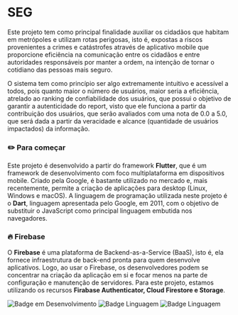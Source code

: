 # SEG

Este projeto tem como principal finalidade auxiliar os cidadãos que habitam em metrópoles e utilizam rotas perigosas, isto é, expostas a riscos provenientes a crimes e catástrofes através de aplicativo mobile que proporcione eficiência na comunicação entre os cidadãos e entre autoridades responsáveis por manter a ordem, na intenção de tornar o cotidiano das pessoas mais seguro.

O sistema tem como princípio ser algo extremamente intuitivo e acessível a todos, pois quanto maior o número de usuários, maior seria a eficiência, atrelado ao ranking de confiabilidade dos usuários, que possui o objetivo de garantir a autenticidade do report, visto que ele funciona a partir da contribuição dos usuários, que serão avaliados com uma nota de 0.0 a 5.0, que será dada a partir da veracidade e alcance (quantidade de usuários impactados) da informação.

### ✏️ Para começar

Este projeto é desenvolvido a partir do framework <b>Flutter</b>, que é um framework de desenvolvimento com foco multiplataforma em dispositivos mobile. Criado pela Google, é bastante utilizado no mercado e, mais recentemente, permite a criação de aplicações para desktop (Linux, Windows e macOS). A linguagem de programação utilizada neste projeto é o <b>Dart</b>, linguagem apresentada pelo Google, em 2011, com o objetivo de substituir o JavaScript como principal linguagem embutida nos navegadores.

### 🔥 Firebase

O <b>Firebase</b> é uma plataforma de Backend-as-a-Service (BaaS), isto é, ela fornece infraestrutura de back-end pronta para quem desenvolve aplicativos. Logo, ao usar o Firebase, os desenvolvedores podem se concentrar na criação da aplicação em si e focar menos na parte de configuração e manutenção de servidores. Para este projeto, estamos utilizando os recursos <b>Firabase Authenticator, Cloud Firestore e Storage</b>.

![Badge em Desenvolvimento](http://img.shields.io/static/v1?label=STATUS&message=EM%20DESENVOLVIMENTO&color=GREEN&style=for-the-badge)   ![Badge Linguagem](http://img.shields.io/static/v1?label=LINGUAGEM&message=DART&color=blue&style=for-the-badge)   ![Badge Linguagem](http://img.shields.io/static/v1?label=PROJETO&message=FIREBASE&color=orange&style=for-the-badge)
